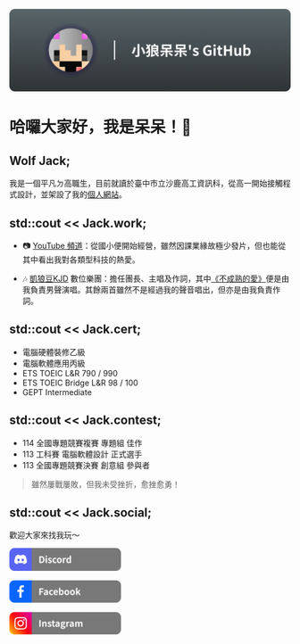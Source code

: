 ![](https://raw.githubusercontent.com/TWJackXD/TWJackXD/refs/heads/main/img/banner.png)

# 哈囉大家好，我是呆呆！👋

## Wolf Jack;

我是一個平凡ㄉ高職生，目前就讀於臺中市立沙鹿高工資訊科，從高一開始接觸程式設計，並架設了我的[個人網站](https://jackxd.cc)。


## std::cout << Jack.work;

* 📷 [YouTube 頻道](https://youtube.com/小狼呆呆)：從國小便開始經營，雖然因課業緣故極少發片，但也能從其中看出我對各類型科技的熱愛。

* 🎶 [凱狼豆KJD](https://www.kjd-band.com) 數位樂團：擔任團長、主唱及作詞，其中[《不成熟的愛》](https://youtu.be/PZ2yLeD8uwo)便是由我負責男聲演唱。其餘兩首雖然不是經過我的聲音唱出，但亦是由我負責作詞。


## std::cout << Jack.cert;

* 電腦硬體裝修乙級
* 電腦軟體應用丙級
* ETS TOEIC L&R 790 / 990
* ETS TOEIC Bridge L&R 98 / 100
* GEPT Intermediate


## std::cout << Jack.contest;

* 114 全國專題競賽複賽 專題組 佳作
* 113 工科賽 電腦軟體設計 正式選手
* 113 全國專題競賽決賽 創意組 參與者

> 雖然屢戰屢敗，但我未受挫折，愈挫愈勇！


## std::cout << Jack.social;

歡迎大家來找我玩～

[<img src="https://github.com/TWJackXD/TWJackXD/blob/main/img/Discord.png?raw=true" width="200"/>](https://discord.gg/q3VN5fz)

[<img src="https://github.com/TWJackXD/TWJackXD/blob/main/img/Facebook.png?raw=true" width="200"/>](https://www.facebook.com/jackxd0110)

[<img src="https://github.com/TWJackXD/TWJackXD/blob/main/img/Instagram.png?raw=true" width="200"/>](https://instagram.com/tw.jackxd)
